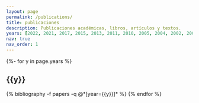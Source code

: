 ```yaml
---
layout: page
permalink: /publications/
title: publicaciones
description: Publicaciones académicas, libros, artículos y textos.
years: [2022, 2021, 2017, 2015, 2013, 2011, 2010, 2005, 2004, 2002, 2000, 1999, 1998, 1994, 1993]
nav: true
nav_order: 1
---
```

<!-- _pages/publications.md -->
<div class="publications">

{%- for y in page.years %}
  <h2 class="year">{{y}}</h2>
  {% bibliography -f papers -q @*[year={{y}}]* %}
{% endfor %}

</div>
